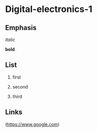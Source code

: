 # Digital-electronics-1
## Emphasis
*italic*

**bold**

## List
1. first

458. second

846. third

## Links
(https://www.google.com)
